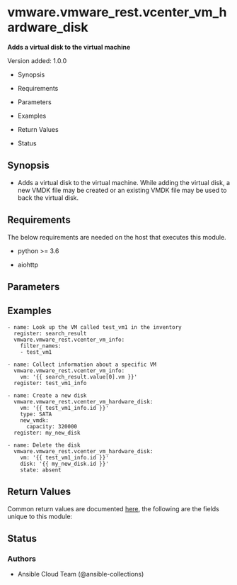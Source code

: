 # vmware.vmware_rest.vcenter_vm_hardware_disk

**Adds a virtual disk to the virtual machine**

Version added: 1.0.0


* Synopsis


* Requirements


* Parameters


* Examples


* Return Values


* Status

## Synopsis


* Adds a virtual disk to the virtual machine.  While adding the
virtual disk, a new VMDK file may be created or an existing VMDK
file may be used to back the virtual disk.

## Requirements

The below requirements are needed on the host that executes this
module.


* python >= 3.6


* aiohttp

## Parameters

## Examples

```
- name: Look up the VM called test_vm1 in the inventory
  register: search_result
  vmware.vmware_rest.vcenter_vm_info:
    filter_names:
    - test_vm1

- name: Collect information about a specific VM
  vmware.vmware_rest.vcenter_vm_info:
    vm: '{{ search_result.value[0].vm }}'
  register: test_vm1_info

- name: Create a new disk
  vmware.vmware_rest.vcenter_vm_hardware_disk:
    vm: '{{ test_vm1_info.id }}'
    type: SATA
    new_vmdk:
      capacity: 320000
  register: my_new_disk

- name: Delete the disk
  vmware.vmware_rest.vcenter_vm_hardware_disk:
    vm: '{{ test_vm1_info.id }}'
    disk: '{{ my_new_disk.id }}'
    state: absent
```

## Return Values

Common return values are documented [here](https://docs.ansible.com/ansible/latest/reference_appendices/common_return_values.html#common-return-values),
the following are the fields unique to this module:

## Status

### Authors


* Ansible Cloud Team (@ansible-collections)
